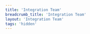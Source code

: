 ```yaml
---
title: 'Integration Team'
breadcrumb_title: 'Integration Team'
layout: 'Integration Team'
tags: 'hidden'
---
```

